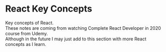 # React Key Concepts

Key concepts of React.  
These notes are coming from watching Complete React Developer in 2020
course from Udemy.  
Although in the future I may just add to this section with more React concepts as I learn.
